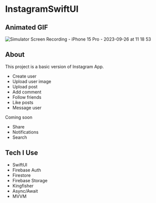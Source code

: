# InstagramSwiftUI

## Animated GIF

![Simulator Screen Recording - iPhone 15 Pro - 2023-09-26 at 11 18 53](https://github.com/Ozgunak/InstagramSwiftUI/assets/64470656/d0455d4c-683e-49bf-8daf-a287b9368e26)

## About

This project is a basic version of Instagram App.
* Create user
* Upload user image
* Upload post
* Add comment
* Follow friends
* Like posts
* Message user

Coming soon
* Share
* Notifications
* Search

## Tech I Use

* SwiftUI
* Firebase Auth
* Firestore
* Firebase Storage
* Kingfisher
* Async/Await
* MVVM

